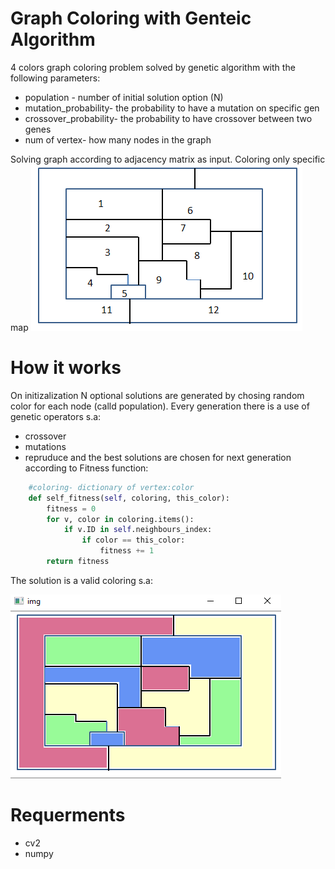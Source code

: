# Graph Coloring with Genteic Algorithm
4 colors graph coloring problem solved by genetic algorithm with the following parameters:
- population - number of initial solution option (N)
- mutation_probability- the probability to have a mutation on specific gen
- crossover_probability- the probability to have crossover between two genes
- num of vertex- how many nodes in the graph

Solving graph according to adjacency matrix as input. 
Coloring only specific map ![map](map.PNG)

# How it works
On initizalization N optional solutions are generated by chosing random color for each node (calld population).
Every generation there is a use of genetic operators s.a:
- crossover
- mutations 
- repruduce
and the best solutions are chosen for next generation according to Fitness function:
```python
    #coloring- dictionary of vertex:color
    def self_fitness(self, coloring, this_color):
        fitness = 0
        for v, color in coloring.items():
            if v.ID in self.neighbours_index:
                if color == this_color:
                    fitness += 1
        return fitness
```
The solution is a valid coloring s.a:

![map](solution.png)

# Requerments
 * cv2
 * numpy
